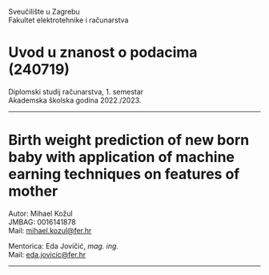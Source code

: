 Sveučilište u Zagrebu<br/>
Fakultet elektrotehnike i računarstva<br/>

# Uvod u znanost o podacima (240719)

Diplomski studij računarstva, 1. semestar <br>
Akademska školska godina 2022./2023.


------------------------------
# Birth weight prediction of new born baby with application of machine earning techniques on features of mother

Autor: Mihael Kožul <br>
JMBAG: 0016141878 <br>
Mail: mihael.kozul@fer.hr

Mentorica: Eda Jovičić, *mag. ing.*<br>
Mail: eda.jovicic@fer.hr

------------------------------
